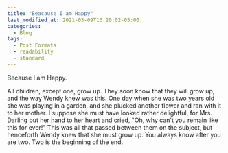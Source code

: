 ```yaml
---
title: "Beacause I am Happy"
last_modified_at: 2021-03-09T16:20:02-05:00
categories:
  - Blog
tags:
  - Post Formats
  - readability
  - standard
---
```


Because I am Happy.

All children, except one, grow up. They soon know that they will grow up, and the way Wendy knew was this. One day when she was two years old she was playing in a garden, and she plucked another flower and ran with it to her mother. I suppose she must have looked rather delightful, for Mrs. Darling put her hand to her heart and cried, "Oh, why can't you remain like this for ever!" This was all that passed between them on the subject, but henceforth Wendy knew that she must grow up. You always know after you are two. Two is the beginning of the end.
